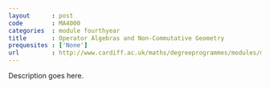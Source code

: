 ```yaml
---
layout      : post
code        : MA4000
categories  : module fourthyear
title       : Operator Algebras and Non-Commutative Geometry
prequesites : ['None']
url         : http://www.cardiff.ac.uk/maths/degreeprogrammes/modules/ma4000.html
---
```

Description goes here.
